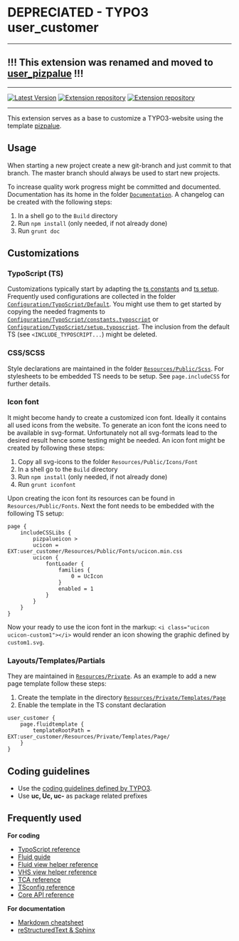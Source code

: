 # DEPRECIATED - TYPO3 user_customer

---

## !!! This extension was renamed and moved to [user_pizpalue](https://github.com/buepro/typo3-user_pizpalue) !!!

---

[![Latest Version](https://badgen.net/packagist/v/buepro/typo3-user-customer)](https://github.com/buepro/typo3-user_customer/releases)
[![Extension repository](https://badgen.net/badge/TYPO3/pizpalue/orange)](https://extensions.typo3.org/extension/pizpalue/)
[![Extension repository](https://badgen.net/badge/TYPO3/pizpalue%20distribution/orange)](https://extensions.typo3.org/extension/pizpalue_distribution/)

---

This extension serves as a base to customize a TYPO3-website using the template
[pizpalue](https://github.com/buepro/typo3-pizpalue).

## Usage

When starting a new project create a new git-branch and just commit to that branch. The master branch should always
be used to start new projects.

To increase quality work progress might be committed and documented. Documentation has its home in the folder
[`Documentation`](Documentation). A changelog can be created with the following steps:

1. In a shell go to the `Build` directory
1. Run `npm install` (only needed, if not already done)
1. Run `grunt doc`

## Customizations

### TypoScript (TS)

Customizations typically start by adapting the [ts constants](Configuration/TypoScript/constants.typoscript) and
[ts setup](Configuration/TypoScript/setup.typoscript). Frequently used configurations are collected
in the folder [`Configuration/TypoScript/Default`](Configuration/TypoScript/Default). You might use them to get started
by copying the needed fragments to
[`Configuration/TypoScript/constants.typoscript`](Configuration/TypoScript/constants.typoscript) or
[`Configuration/TypoScript/setup.typoscript`](Configuration/TypoScript/setup.typoscript). The inclusion from the default
TS (see `<INCLUDE_TYPOSCRIPT...`) might be deleted.

### CSS/SCSS

Style declarations are maintained in the folder [`Resources/Public/Scss`](Resources/Public/Scss). For stylesheets to be
embedded TS needs to be setup. See `page.includeCSS` for further details.

### Icon font

It might become handy to create a customized icon font. Ideally it contains all used icons from the website. To generate
an icon font the icons need to be available in svg-format. Unfortunately not all svg-formats lead to the desired result
hence some testing might be needed. An icon font might be created by following these steps:

1. Copy all svg-icons to the folder `Resources/Public/Icons/Font`
1. In a shell go to the `Build` directory
1. Run `npm install` (only needed, if not already done)
1. Run `grunt iconfont`

Upon creating the icon font its resources can be found in `Resources/Public/Fonts`. Next the font needs to be embedded
with the following TS setup:

```
page {
    includeCSSLibs {
        pizpalueicon >
        ucicon = EXT:user_customer/Resources/Public/Fonts/ucicon.min.css
        ucicon {
            fontLoader {
                families {
                    0 = UcIcon
                }
                enabled = 1
            }
        }
    }
}
```

Now your ready to use the icon font in the markup: `<i class="ucicon ucicon-custom1"></i>` would render an icon showing
the graphic defined by `custom1.svg`.

### Layouts/Templates/Partials

They are maintained in [`Resources/Private`](Resources/Private). As an example to add a new page template follow these
steps:

1. Create the template in the directory [`Resources/Private/Templates/Page`](Resources/Private/Templates/Page)
2. Enable the template in the TS constant declaration

```
user_customer {
    page.fluidtemplate {
        templateRootPath = EXT:user_customer/Resources/Private/Templates/Page/
    }
}
```

## Coding guidelines

- Use the [coding guidelines defined by TYPO3](https://docs.typo3.org/typo3cms/CoreApiReference/CodingGuidelines/Index.html).
- Use **uc, Uc, uc-** as package related prefixes

## Frequently used

**For coding**
- [TypoScript reference](https://docs.typo3.org/typo3cms/TyposcriptReference/)
- [Fluid guide](https://docs.typo3.org/typo3cms/ExtbaseGuide/Fluid/)
- [Fluid view helper reference](https://docs.typo3.org/typo3cms/ViewHelperReference/)
- [VHS view helper reference](https://fluidtypo3.org/viewhelpers/vhs/)
- [TCA reference](https://docs.typo3.org/typo3cms/TCAReference/)
- [TSconfig reference](https://docs.typo3.org/typo3cms/TSconfigReference/)
- [Core API reference](https://docs.typo3.org/typo3cms/CoreApiReference/)

**For documentation**
- [Markdown cheatsheet](https://github.com/adam-p/markdown-here/wiki/Markdown-Cheatsheet)
- [reStructuredText & Sphinx](https://docs.typo3.org/typo3cms/HowToDocument/WritingReST/Index.html)
